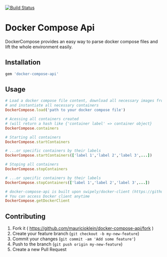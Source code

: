 [![Build Status](https://travis-ci.org/mauricioklein/docker-compose-api.svg?branch=develop)](https://travis-ci.org/mauricioklein/docker-compose-api)

# Docker Compose Api

DockerCompose provides an easy way to parse docker compose files and lift the whole environment easily.

## Installation

```ruby
gem 'docker-compose-api'
```

## Usage

```ruby
# Load a docker compose file content, download all necessary images from Docker Hub
# and instantiate all necessary containers
DockerCompose.load('path to your docker compose file')

# Acessing all containers created
# (will return a hash like {'container label' => container object}
DockerCompose.containers

# Starting all containers
DockerCompose.startContainers

# ...or specific containers by their labels
DockerCompose.startContainers(['label 1','label 2','label 3',...])

# Stoping all containers
DockerCompose.stopContainers

# ...or specific containers by their labels
DockerCompose.stopContainers(['label 1','label 2','label 3',...])

# docker-compose-api is built upon swipely/docker-client (https://github.com/swipely/docker-api).
# You can access Docker client anytime
DockerCompose.getDockerClient
```

## Contributing

1. Fork it ( https://github.com/mauricioklein/docker-compose-api/fork )
2. Create your feature branch (`git checkout -b my-new-feature`)
3. Commit your changes (`git commit -am 'Add some feature'`)
4. Push to the branch (`git push origin my-new-feature`)
5. Create a new Pull Request
